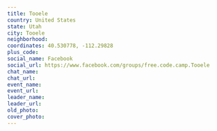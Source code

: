 ```yaml
---
title: Tooele
country: United States
state: Utah
city: Tooele
neighborhood: 
coordinates: 40.530778, -112.29828
plus_code:
social_name: Facebook
social_url: https://www.facebook.com/groups/free.code.camp.Tooele
chat_name:
chat_url:
event_name:
event_url:
leader_name:
leader_url:
old_photo: 
cover_photo:
---
```


